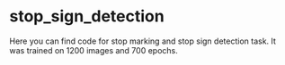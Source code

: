 # stop_sign_detection
Here you can find code for stop marking and stop sign detection task. It was trained on 1200 images and 700 epochs.
